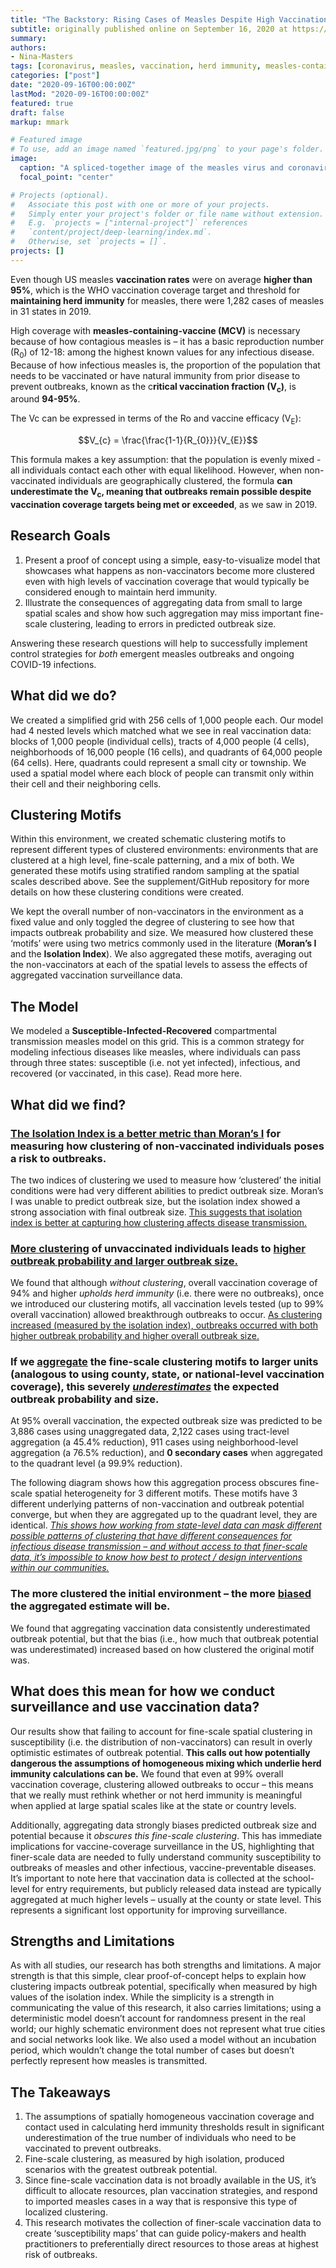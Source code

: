 ```yaml
---
title: "The Backstory: Rising Cases of Measles Despite High Vaccination Coverage"
subtitle: originally published online on September 16, 2020 at https://knowyourvax.com/
summary: 
authors:
- Nina-Masters
tags: [coronavirus, measles, vaccination, herd immunity, measles-containing-vaccine]
categories: ["post"]
date: "2020-09-16T00:00:00Z"
lastMod: "2020-09-16T00:00:00Z"
featured: true
draft: false
markup: mmark

# Featured image
# To use, add an image named `featured.jpg/png` to your page's folder. 
image:
  caption: "A spliced-together image of the measles virus and coronavirus. Images from the CDC Image Library"
  focal_point: "center"

# Projects (optional).
#   Associate this post with one or more of your projects.
#   Simply enter your project's folder or file name without extension.
#   E.g. `projects = ["internal-project"]` references 
#   `content/project/deep-learning/index.md`.
#   Otherwise, set `projects = []`.
projects: []
---
```

Even though US measles **vaccination rates** were on average **higher than 95%**, which is the WHO vaccination coverage target and threshold for **maintaining herd immunity** for measles, there were 1,282 cases of measles in 31 states in 2019.

High coverage with **measles-containing-vaccine (MCV)** is necessary because of how contagious measles is – it has a basic reproduction number (R<sub>0</sub>) of 12-18: among the highest known values for any infectious disease.  Because of how infectious measles is, the proportion of the population that needs to be vaccinated or have natural immunity from prior disease to prevent outbreaks, known as the c**ritical vaccination fraction (V<sub>c</sub>)**, is around **94-95%**.

The Vc can be expressed in terms of the Ro and vaccine efficacy (V<sub>E</sub>):

$$V_{c} = \frac{\frac{1-1}{R_{0}}}{V_{E}}$$ 

This formula makes a key assumption: that the population is evenly mixed - all individuals contact each other with equal likelihood. However, when non-vaccinated individuals are geographically clustered, the formula **can underestimate the V<sub>c</sub>, meaning that outbreaks remain possible despite vaccination coverage targets being met or exceeded**, as we saw in 2019.  

## Research Goals
1. Present a proof of concept using a simple, easy-to-visualize model that showcases what happens as non-vaccinators become more clustered even with high levels of vaccination coverage that would typically be considered enough to maintain herd immunity. 
2. Illustrate the consequences of aggregating data from small to large spatial scales and show how such aggregation may miss important fine-scale clustering, leading to errors in predicted outbreak size.

Answering these research questions will help to successfully implement control strategies for *both* emergent measles outbreaks and ongoing COVID-19 infections. 

## What did we do?
We created a simplified grid with 256 cells of 1,000 people each. Our model had 4 nested levels which matched what we see in real vaccination data: blocks of 1,000 people (individual cells), tracts of 4,000 people (4 cells), neighborhoods of 16,000 people (16 cells), and quadrants of 64,000 people (64 cells). Here, quadrants could represent a small city or township. We used a spatial model where each block of people can transmit only within their cell and their neighboring cells. 

## Clustering Motifs
Within this environment, we created schematic clustering motifs to represent different types of clustered environments: environments that are clustered at a high level, fine-scale patterning, and a mix of both. We generated these motifs using stratified random sampling at the spatial scales described above. See the supplement/GitHub repository for more details on how these clustering conditions were created. 

We kept the overall number of non-vaccinators in the environment as a fixed value and only toggled the degree of clustering to see how that impacts outbreak probability and size. We measured how clustered these ‘motifs’ were using two metrics commonly used in the literature (**Moran’s I** and the **Isolation Index**). We also aggregated these motifs, averaging out the non-vaccinators at each of the spatial levels to assess the effects of aggregated vaccination surveillance data.

## The Model
We modeled a **Susceptible-Infected-Recovered** compartmental transmission measles model on this grid. This is a common strategy for modeling infectious diseases like measles, where individuals can pass through three states: susceptible (i.e. not yet infected), infectious, and recovered (or vaccinated, in this case). Read more here.

## What did we find?

### <u>The Isolation Index is a better metric than Moran’s I</u> for measuring how clustering of non-vaccinated individuals poses a risk to outbreaks. 

The two indices of clustering we used to measure how ‘clustered’ the initial conditions were had very different abilities to predict outbreak size. Moran’s I was unable to predict outbreak size, but the isolation index showed a strong association with final outbreak size. <u>This suggests that isolation index is better at capturing how clustering affects disease transmission.</u> 

### <u>More clustering</u> of unvaccinated individuals leads to <u>higher outbreak probability and larger outbreak size.</u>

We found that although *without clustering*, overall vaccination coverage of 94% and higher *upholds herd immunity* (i.e. there were no outbreaks), once we introduced our clustering motifs, all vaccination levels tested (up to 99% overall vaccination) allowed breakthrough outbreaks to occur. <u>As clustering increased (measured by the isolation index), outbreaks occurred with both higher outbreak probability and higher overall outbreak size.</u> 

### If we <u>aggregate</u> the fine-scale clustering motifs to larger units (analogous to using county, state, or national-level vaccination coverage), this severely <i><u>underestimates</u></i> the expected outbreak probability and size. 

At 95% overall vaccination, the expected outbreak size was predicted to be 3,886 cases using unaggregated data, 2,122 cases using tract-level aggregation (a 45.4% reduction), 911 cases using neighborhood-level aggregation (a 76.5% reduction), and **0 secondary cases** when aggregated to the quadrant level (a 99.9% reduction). 

The following diagram shows how this aggregation process obscures fine-scale spatial heterogeneity for 3 different motifs. These motifs have 3 different underlying patterns of non-vaccination and outbreak potential converge, but when they are aggregated up to the quadrant level, they are identical. *<u>This shows how working from state-level data can mask different possible patterns of clustering that have different consequences for infectious disease transmission – and without access to that finer-scale data, it’s impossible to know how best to protect / design interventions within our communities.</u>*

### The more clustered the initial environment – the more <u>biased</u> the aggregated estimate will be.

We found that aggregating vaccination data consistently underestimated outbreak potential, but that the bias (i.e., how much that outbreak potential was underestimated) increased based on how clustered the original motif was.  
 

## What does this mean for how we conduct surveillance and use vaccination data?
Our results show that failing to account for fine-scale spatial clustering in susceptibility (i.e. the distribution of non-vaccinators) can result in overly optimistic estimates of outbreak potential. **This calls out how potentially dangerous the assumptions of homogeneous mixing which underlie herd immunity calculations can be.** We found that even at 99% overall vaccination coverage, clustering allowed outbreaks to occur – this means that we really must rethink whether or not herd immunity is meaningful when applied at large spatial scales like at the state or country levels. 

Additionally, aggregating data strongly biases predicted outbreak size and potential because it *obscures this fine-scale clustering*. This has immediate implications for vaccine-coverage surveillance in the US, highlighting that finer-scale data are needed to fully understand community susceptibility to outbreaks of measles and other infectious, vaccine-preventable diseases. It’s important to note here that vaccination data is collected at the school-level for entry requirements, but publicly released data instead are typically aggregated at much higher levels – usually at the county or state level. This represents a significant lost opportunity for improving surveillance.  

## Strengths and Limitations
As with all studies, our research has both strengths and limitations. A major strength is that this simple, clear proof-of-concept helps to explain how clustering impacts outbreak potential, specifically when measured by high values of the isolation index. While the simplicity is a strength in communicating the value of this research, it also carries limitations; using a deterministic model doesn’t account for randomness present in the real world; our highly schematic environment does not represent what true cities and social networks look like. We also used a model without an incubation period, which wouldn’t change the total number of cases but doesn’t perfectly represent how measles is transmitted.  

## The Takeaways
1. The assumptions of spatially homogeneous vaccination coverage and contact used in calculating herd immunity thresholds result in significant underestimation of the true number of individuals who need to be vaccinated to prevent outbreaks. 
2. Fine-scale clustering, as measured by high isolation, produced scenarios with the greatest outbreak potential. 
3. Since fine-scale vaccination data is not broadly available in the US, it’s difficult to allocate resources, plan vaccination strategies, and respond to imported measles cases in a way that is responsive this type of localized clustering. 
4. This research motivates the collection of finer-scale vaccination data to create ‘susceptibility maps’ that can guide policy-makers and health practitioners to preferentially direct resources to those areas at highest risk of outbreaks.
